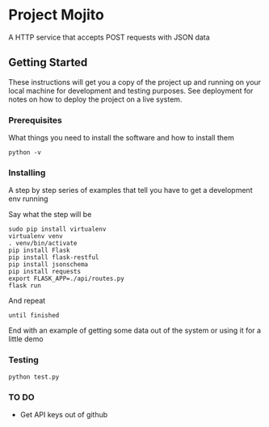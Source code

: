 # Project Mojito

A HTTP service that accepts POST requests with JSON data

## Getting Started

These instructions will get you a copy of the project up and running on your local machine for development and testing purposes. See deployment for notes on how to deploy the project on a live system.

### Prerequisites

What things you need to install the software and how to install them

```
python -v
```

### Installing

A step by step series of examples that tell you have to get a development env running

Say what the step will be

```
sudo pip install virtualenv
virtualenv venv
. venv/bin/activate
pip install Flask
pip install flask-restful
pip install jsonschema
pip install requests
export FLASK_APP=./api/routes.py
flask run
```

And repeat

```
until finished
```

End with an example of getting some data out of the system or using it for a little demo

### Testing

```
python test.py
```

### TO DO
- Get API keys out of github
